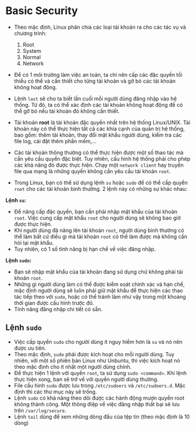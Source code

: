 # Basic Security
 - Theo mặc định, Linux phân chia các loại tài khoản ra cho các tác vụ và chương trình:
 
    1. Root
    2. System
    3. Normal
    4. Network

 - Để có 1 môi trường làm việc an toàn, ta chỉ nên cấp các đặc quyền tối thiểu có thể và cần thiết cho từng tài khoản và gỡ bỏ các tài khoản không hoạt động. 
 - Lệnh `last` sẽ cho ta biết lần cuối mỗi người dùng đăng nhập vào hệ thống. Từ đó, ta có thể xác định các tài khoản không hoạt động để có thể gỡ bỏ nếu tài
khoản đó không cần thiết. 
  - Tài khoản **root** là tài khoản đặc quyền nhất trên hệ thống Linux/UNIX. Tài khoản này có thể thực hiện tất cả các khía cạnh của quản trị hệ thống, bao gồm:
thêm tài khoản, thay đổi mật khẩu người dùng, kiểm tra các file log, cài đặt thêm phần mềm,...
  - Các tài khoản thông thường có thể thực hiện được một số thao tác mà cần yêu cầu quyền đặc biệt. Tuy nhiên, cấu hình hệ thống phải cho phép các khả năng đó
được thực hiện. Chạy một `network client` hay truyền file qua mạng là những quyền không cần yêu cầu tài khoản `root`.
  - Trong Linux, bạn có thể sử dụng lệnh `su` hoặc `sudo` để có thể cấp quyền `root` cho các tài khoản bình thường. 2 lệnh này có những sự khác nhau:

  **Lệnh `su`:**
  - Để nâng cấp đặc quyền, bạn cần phải nhập mật khẩu của tài khoản `root`. Việc cung cấp mật khẩu `root` cho người dùng sẽ không bao giờ được thực hiện.
  - Khi người dùng đã nâng lên tài khoản `root`, người dùng bình thường có thể làm bất cứ điều gì mà tài khoản `root` có thể làm được mà không cần hỏi lại mật khẩu.
  - Tuy nhiên, có 1 số tính năng bị hạn chế về việc đăng nhập.
        
  **Lệnh `sudo`:**
  - Bạn sẽ nhập mật khẩu của tài khoản đang sử dụng chứ không phải tài khoản `root`.
  - Những gì người dùng làm có thể được kiểm soát chính xác và hạn chế, mặc định người dùng sẽ luôn phải giữ mật khẩu để thực hiện các thao tác tiếp theo với `sudo`, hoặc có thể tránh làm như vậy trong một khoảng thời gian được cấu hình trước đó.
  - Tính năng đăng nhập chi tiết có sẵn.

## Lệnh `sudo`

  - Việc cấp quyền `sudo` cho người dùng ít nguy hiểm hơn là `su` và nó nên được ưu tiên.
  - Theo mặc định, `sudo` phải được kích hoạt cho mỗi người dùng. Tuy nhiên, với một số phiên bản Linux như Unbuntu, thì việc kích hoạt nó theo mặc định cho ít nhất một người dùng chính.
  - Để thực hiện 1 lệnh với quyền `root`, ta sử dụng `sudo <command>`. Khi lệnh thực hiện xong, bạn sẽ trở về với quyền người dùng thường.
  - File cấu hình `sudo` được lưu trong `/etc/sudoers` và `/etc/sudoers.d`. Mặc định thì các thư mục này sẽ trống.
  - Lệnh `sudo` có khả năng theo dõi được các hành động mượn quyền root không thành công. Một thông điệp về việc đăng nhập thất bại sẽ lưu trên `/var/log/secure`.
  - Lệnh `tail` dùng để xem những dòng đầu của tệp tin (theo mặc định là 10 dòng)
